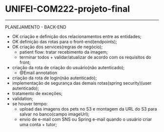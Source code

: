 # UNIFEI-COM222-projeto-final

---

PLANEJAMENTO - BACK-END

- OK criação e definição dos relacionamentos entre as entidades;
- OK definição das rotas para o front-end(endpoints);
- OK criação dos services(regras de negócio);
  - patient flow: tratar recebimento da imagem;
  - terminar todos + validar/atualizar de acordo com os requisitos do front; 
- criação da rota de criação do usuário(não autenticado);
  - @Email annotation
- criação da rota de login(não autenticado);
- implementação de segurança das demais rotas(spring security)(user autenticado);
- tratamento de exceções;
- validation;
- se houver tempo:
  - upload das imagens dos pets no S3 e montagem da URL do S3 para salvar no banco(campo imageUrl);
  - envio de e-mail com SNS ou Spring e-mail quando o usuário criar uma conta + tutor;
